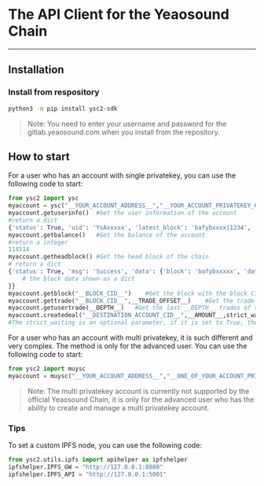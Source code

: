 # The API Client for the Yeaosound Chain

--------

## Installation

### Install from respository

```bash
python3 -m pip install ysc2-sdk
```

> Note: You need to enter your username and password for the gitlab.yeaosound.com when you install from the repository.

## How to start

For a user who has an account with single privatekey, you can use the following code to start:

```python
from ysc2 import ysc
myaccount = ysc("__YOUR_ACCOUNT_ADDRESS__","__YOUR_ACCOUNT_PRIVATEKEY_CID__","__YSC_ENDPOINT_URL__")
myaccount.getuserinfo()  #Get the user information of the account
#return a dict
{'status': True, 'uid': 'YsAxxxxx', 'latest_block': 'bafybxxxx|1234', 'last_update_time': 1677634486, 'last_important_update_block': 'bafybxxxx|2345', 'role': 'user', 'boss': 'YsAxxxxx', 'joined': [], 'balance': 114514}
myaccount.getbalance()   #Get the balance of the account
#return a integer
114514
myaccount.getheadblock() #Get the head block of the chain
# return a dict
{'status': True, 'msg': 'Success', 'data': {'block': 'bafybxxxxx', 'data':{
    # the block data shown as a dict
}}
myaccount.getblock("__BLOCK_CID__")    #Get the block with the block CID
myaccount.gettrade("__BLOCK_CID__",__TRADE_OFFSET__)    #Get the trade with the trade format "bafxxx|0" where "bafxxx" is the block CID and 0 is the trade offset, the offset should be an integer.
myaccount.getusertrade(__DEPTH__)   #Get the last __DEPTH__ trades of the account with a depth, the depth should be an integer.
myaccount.createdeal("__DESTINATION_ACCOUNT_CID__",__AMOUNT__,strict_waiting=False)   #Create a deal with the destination account CID and the amount, the amount should be an integer.
#The strict_waiting is an optional parameter, if it is set to True, the function will wait until the deal is confirmed, otherwise it will return immediately.
```

For a user who has an account with multi privatekey, it is such different and very complex. The method is only for the advanced user. You can use the following code to start:

```python
from ysc2 import muysc
myaccount = muysc("__YOUR_ACCOUNT_ADDRESS__","__ONE_OF_YOUR_ACCOUNT_PRIVATEKEY_CID__","__YSC_ENDPOINT_URL__")
```

> Note: The multi privatekey account is currently not supported by the official Yeaosound Chain, it is only for the advanced user who has the ability to create and manage a multi privatekey account.

### Tips

To set a custom IPFS node, you can use the following code:

```python
from ysc2.utils.ipfs import apihelper as ipfshelper
ipfshelper.IPFS_GW = "http://127.0.0.1:8080"
ipfshelper.IPFS_API = "http://127.0.0.1:5001"
```

